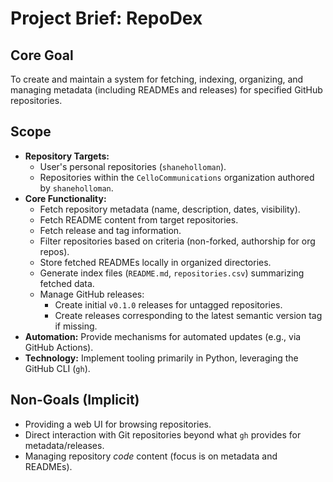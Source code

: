 # Project Brief: RepoDex

## Core Goal

To create and maintain a system for fetching, indexing, organizing, and managing metadata (including READMEs and releases) for specified GitHub repositories.

## Scope

- **Repository Targets:**
    - User's personal repositories (`shaneholloman`).
    - Repositories within the `CelloCommunications` organization authored by `shaneholloman`.
- **Core Functionality:**
    - Fetch repository metadata (name, description, dates, visibility).
    - Fetch README content from target repositories.
    - Fetch release and tag information.
    - Filter repositories based on criteria (non-forked, authorship for org repos).
    - Store fetched READMEs locally in organized directories.
    - Generate index files (`README.md`, `repositories.csv`) summarizing fetched data.
    - Manage GitHub releases:
        - Create initial `v0.1.0` releases for untagged repositories.
        - Create releases corresponding to the latest semantic version tag if missing.
- **Automation:** Provide mechanisms for automated updates (e.g., via GitHub Actions).
- **Technology:** Implement tooling primarily in Python, leveraging the GitHub CLI (`gh`).

## Non-Goals (Implicit)

- Providing a web UI for browsing repositories.
- Direct interaction with Git repositories beyond what `gh` provides for metadata/releases.
- Managing repository *code* content (focus is on metadata and READMEs).
